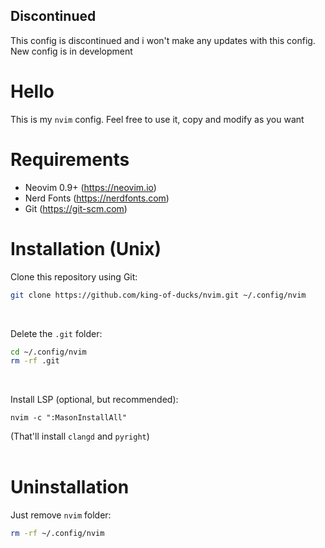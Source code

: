 ## Discontinued
This config is discontinued and i won't make any updates with this config. New config is in development

# Hello
This is my `nvim` config. Feel free to use it, copy and modify as you want

# Requirements
* Neovim 0.9+ (https://neovim.io)
* Nerd Fonts (https://nerdfonts.com)
* Git (https://git-scm.com)

# Installation (Unix)

Clone this repository using Git:
```bash
git clone https://github.com/king-of-ducks/nvim.git ~/.config/nvim
```
<br>

Delete the `.git` folder:
```bash
cd ~/.config/nvim
rm -rf .git
```
<br>

Install LSP (optional, but recommended):
```vim
nvim -c ":MasonInstallAll"
```
(That'll install `clangd` and `pyright`)
<br><br>

# Uninstallation

Just remove `nvim` folder:
```bash
rm -rf ~/.config/nvim
```
